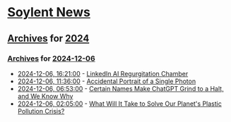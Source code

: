 # [Soylent News](../../../README.md)

## [Archives](../../index.md) for [2024](../index.md)

### [Archives](../../index.md) for [2024-12-06](index.md)

* [2024-12-06, 16:21:00](https://soylentnews.org/article.pl?sid=24/12/05/050200&from=rss) - [LinkedIn AI Regurgitation Chamber](https://soylentnews.org/article.pl?sid=24/12/05/050200&from=rss)
* [2024-12-06, 11:36:00](https://soylentnews.org/article.pl?sid=24/12/05/0447246&from=rss) - [Accidental Portrait of a Single Photon](https://soylentnews.org/article.pl?sid=24/12/05/0447246&from=rss)
* [2024-12-06, 06:53:00](https://soylentnews.org/article.pl?sid=24/12/05/0445205&from=rss) - [Certain Names Make ChatGPT Grind to a Halt, and We Know Why](https://soylentnews.org/article.pl?sid=24/12/05/0445205&from=rss)
* [2024-12-06, 02:05:00](https://soylentnews.org/article.pl?sid=24/12/05/046258&from=rss) - [What Will It Take to Solve Our Planet's Plastic Pollution Crisis?](https://soylentnews.org/article.pl?sid=24/12/05/046258&from=rss)

